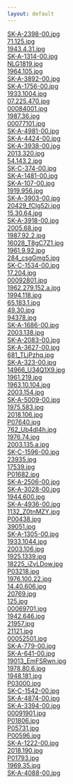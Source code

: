 ```yaml
---
layout: default
---
```

[SK-A-2398-00.jpg](./SK-A-2398-00.jpg_embedding/embedding.html) <br>
[71.125.jpg](./71.125.jpg_embedding/embedding.html) <br>
[1943.4.31.jpg](./1943.4.31.jpg_embedding/embedding.html) <br>
[SK-A-1314-00.jpg](./SK-A-1314-00.jpg_embedding/embedding.html) <br>
[NLG1819.jpg](./NLG1819.jpg_embedding/embedding.html) <br>
[1964.105.jpg](./1964.105.jpg_embedding/embedding.html) <br>
[SK-A-3892-00.jpg](./SK-A-3892-00.jpg_embedding/embedding.html) <br>
[SK-A-1756-00.jpg](./SK-A-1756-00.jpg_embedding/embedding.html) <br>
[1933.1004.jpg](./1933.1004.jpg_embedding/embedding.html) <br>
[07.225.470.jpg](./07.225.470.jpg_embedding/embedding.html) <br>
[00084001.jpg](./00084001.jpg_embedding/embedding.html) <br>
[1987.36.jpg](./1987.36.jpg_embedding/embedding.html) <br>
[00077101.jpg](./00077101.jpg_embedding/embedding.html) <br>
[SK-A-4981-00.jpg](./SK-A-4981-00.jpg_embedding/embedding.html) <br>
[SK-A-4424-00.jpg](./SK-A-4424-00.jpg_embedding/embedding.html) <br>
[SK-A-3938-00.jpg](./SK-A-3938-00.jpg_embedding/embedding.html) <br>
[2013.320.jpg](./2013.320.jpg_embedding/embedding.html) <br>
[54.143.2.jpg](./54.143.2.jpg_embedding/embedding.html) <br>
[SK-C-374-00.jpg](./SK-C-374-00.jpg_embedding/embedding.html) <br>
[SK-A-1481-00.jpg](./SK-A-1481-00.jpg_embedding/embedding.html) <br>
[SK-A-107-00.jpg](./SK-A-107-00.jpg_embedding/embedding.html) <br>
[1919.956.jpg](./1919.956.jpg_embedding/embedding.html) <br>
[SK-A-3903-00.jpg](./SK-A-3903-00.jpg_embedding/embedding.html) <br>
[20429_fClg52i.jpg](./20429_fClg52i.jpg_embedding/embedding.html) <br>
[15.30.64.jpg](./15.30.64.jpg_embedding/embedding.html) <br>
[SK-A-3918-00.jpg](./SK-A-3918-00.jpg_embedding/embedding.html) <br>
[2005.68.jpg](./2005.68.jpg_embedding/embedding.html) <br>
[1987.92.2.jpg](./1987.92.2.jpg_embedding/embedding.html) <br>
[16028_T8gC7Z1.jpg](./16028_T8gC7Z1.jpg_embedding/embedding.html) <br>
[1961.9.92.jpg](./1961.9.92.jpg_embedding/embedding.html) <br>
[284_csgGmg5.jpg](./284_csgGmg5.jpg_embedding/embedding.html) <br>
[SK-C-1534-00.jpg](./SK-C-1534-00.jpg_embedding/embedding.html) <br>
[17.204.jpg](./17.204.jpg_embedding/embedding.html) <br>
[00092801.jpg](./00092801.jpg_embedding/embedding.html) <br>
[1962.279.152.a.jpg](./1962.279.152.a.jpg_embedding/embedding.html) <br>
[1994.118.jpg](./1994.118.jpg_embedding/embedding.html) <br>
[65.183.1.jpg](./65.183.1.jpg_embedding/embedding.html) <br>
[49.30.jpg](./49.30.jpg_embedding/embedding.html) <br>
[94378.jpg](./94378.jpg_embedding/embedding.html) <br>
[SK-A-1686-00.jpg](./SK-A-1686-00.jpg_embedding/embedding.html) <br>
[2003.138.jpg](./2003.138.jpg_embedding/embedding.html) <br>
[SK-A-2083-00.jpg](./SK-A-2083-00.jpg_embedding/embedding.html) <br>
[SK-A-3627-00.jpg](./SK-A-3627-00.jpg_embedding/embedding.html) <br>
[681_TLjPzhq.jpg](./681_TLjPzhq.jpg_embedding/embedding.html) <br>
[SK-A-323-00.jpg](./SK-A-323-00.jpg_embedding/embedding.html) <br>
[14966_U34Q1X9.jpg](./14966_U34Q1X9.jpg_embedding/embedding.html) <br>
[1961.219.jpg](./1961.219.jpg_embedding/embedding.html) <br>
[1963.10.104.jpg](./1963.10.104.jpg_embedding/embedding.html) <br>
[2003.154.jpg](./2003.154.jpg_embedding/embedding.html) <br>
[SK-A-5009-00.jpg](./SK-A-5009-00.jpg_embedding/embedding.html) <br>
[1975.583.jpg](./1975.583.jpg_embedding/embedding.html) <br>
[2018.106.jpg](./2018.106.jpg_embedding/embedding.html) <br>
[P07640.jpg](./P07640.jpg_embedding/embedding.html) <br>
[762_Ub4dI4h.jpg](./762_Ub4dI4h.jpg_embedding/embedding.html) <br>
[1976.74.jpg](./1976.74.jpg_embedding/embedding.html) <br>
[2003.135.a.jpg](./2003.135.a.jpg_embedding/embedding.html) <br>
[SK-C-1596-00.jpg](./SK-C-1596-00.jpg_embedding/embedding.html) <br>
[23935.jpg](./23935.jpg_embedding/embedding.html) <br>
[17539.jpg](./17539.jpg_embedding/embedding.html) <br>
[P01682.jpg](./P01682.jpg_embedding/embedding.html) <br>
[SK-A-2506-00.jpg](./SK-A-2506-00.jpg_embedding/embedding.html) <br>
[SK-A-3028-00.jpg](./SK-A-3028-00.jpg_embedding/embedding.html) <br>
[1944.600.jpg](./1944.600.jpg_embedding/embedding.html) <br>
[SK-A-4936-00.jpg](./SK-A-4936-00.jpg_embedding/embedding.html) <br>
[1132_Z0tnMZY.jpg](./1132_Z0tnMZY.jpg_embedding/embedding.html) <br>
[P00438.jpg](./P00438.jpg_embedding/embedding.html) <br>
[39051.jpg](./39051.jpg_embedding/embedding.html) <br>
[SK-A-1305-00.jpg](./SK-A-1305-00.jpg_embedding/embedding.html) <br>
[1933.1044.jpg](./1933.1044.jpg_embedding/embedding.html) <br>
[2003.106.jpg](./2003.106.jpg_embedding/embedding.html) <br>
[1925.1339.jpg](./1925.1339.jpg_embedding/embedding.html) <br>
[18225_iZvLDow.jpg](./18225_iZvLDow.jpg_embedding/embedding.html) <br>
[P03218.jpg](./P03218.jpg_embedding/embedding.html) <br>
[1976.100.22.jpg](./1976.100.22.jpg_embedding/embedding.html) <br>
[14.40.606.jpg](./14.40.606.jpg_embedding/embedding.html) <br>
[20769.jpg](./20769.jpg_embedding/embedding.html) <br>
[125.jpg](./125.jpg_embedding/embedding.html) <br>
[00069701.jpg](./00069701.jpg_embedding/embedding.html) <br>
[1942.646.jpg](./1942.646.jpg_embedding/embedding.html) <br>
[21957.jpg](./21957.jpg_embedding/embedding.html) <br>
[21121.jpg](./21121.jpg_embedding/embedding.html) <br>
[00052501.jpg](./00052501.jpg_embedding/embedding.html) <br>
[SK-A-779-00.jpg](./SK-A-779-00.jpg_embedding/embedding.html) <br>
[SK-A-641-00.jpg](./SK-A-641-00.jpg_embedding/embedding.html) <br>
[19013_EmFSRwn.jpg](./19013_EmFSRwn.jpg_embedding/embedding.html) <br>
[1978.80.6.jpg](./1978.80.6.jpg_embedding/embedding.html) <br>
[1948.181.jpg](./1948.181.jpg_embedding/embedding.html) <br>
[P03000.jpg](./P03000.jpg_embedding/embedding.html) <br>
[SK-C-1542-00.jpg](./SK-C-1542-00.jpg_embedding/embedding.html) <br>
[SK-A-4874-00.jpg](./SK-A-4874-00.jpg_embedding/embedding.html) <br>
[SK-A-3394-00.jpg](./SK-A-3394-00.jpg_embedding/embedding.html) <br>
[00091901.jpg](./00091901.jpg_embedding/embedding.html) <br>
[P01806.jpg](./P01806.jpg_embedding/embedding.html) <br>
[P05731.jpg](./P05731.jpg_embedding/embedding.html) <br>
[P00596.jpg](./P00596.jpg_embedding/embedding.html) <br>
[SK-A-1222-00.jpg](./SK-A-1222-00.jpg_embedding/embedding.html) <br>
[2018.190.jpg](./2018.190.jpg_embedding/embedding.html) <br>
[P01793.jpg](./P01793.jpg_embedding/embedding.html) <br>
[1969.35.jpg](./1969.35.jpg_embedding/embedding.html) <br>
[SK-A-4088-00.jpg](./SK-A-4088-00.jpg_embedding/embedding.html) <br>
